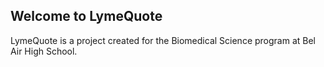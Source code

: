 ## Welcome to LymeQuote

LymeQuote is a project created for the Biomedical Science program at Bel Air High School.


<script type="text/javascript" src="quotes.js"></script>

<script>
  var index
  var old_index
  
  function random_quote() {
    old_index = index

    while (index == old_index) {
      index = Math.floor(Math.random() * quotes.length);
    }

    var quote = quotes[index].text

    if (quotes[index].author != null) {
      quote = quote + " — " + quotes[index].author;
    } else {
      quote = quote + " —  Unknown";
    }

    if (quotes[index].date != null) {
      quote = quote + ", " + quotes[index].date;
    }

    description = ""

    if (quotes[index].description != null) {
      description = quotes[index].description;
    }

    document.getElementById("quote").innerHTML = quote;
    document.getElementById("description").innerHTML = description;
  }

  random_quote();
</script>